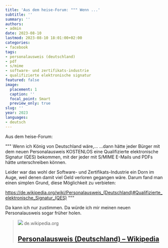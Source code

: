 ```yaml
---
title: 'Aus dem heise-Forum: """ Wenn ...'
subtitle: ''
summary: ''
authors:
- admin
date: 2023-08-10
lastmod: 2023-08-10 18:01:00+02:00
categories:
- facebook
tags:
- personalausweis (deutschland)
- pdf
- s/mime
- software- und zertifikats-industrie
- qualifizierte elektronische signatur
featured: false
image:
  placement: 1
  caption: ''
  focal_point: Smart
  preview_only: true
slug: ''
year: 2023
languages:
- deutsch
---
```


Aus dem heise-Forum:

"""
Wenn ich König von Deutschland wäre,...
...dann hätte jeder Bürger mit dem neuen Personalausweis KOSTENLOS eine Qualifizierte elektronische Signatur (QES) bekommen, mit der jeder mit S/MIME E-Mails und PDFs hätte unterschreiben können.

Leider war das wohl der Software- und Zertifikats-Industrie ein Dorn im Auge, weil denen damit viel Geld verloren gegangen wäre. Darum fand man einen simplen Grund, diese Möglichkeit zu verbieten:

https://de.wikipedia.org/wiki/Personalausweis_(Deutschland)#Qualifizierte_elektronische_Signatur_(QES)
"""

Da kann ich nur zustimmen. Da würde ich mir meinen neuen Personalausweis sogar früher holen.
> [![](https://upload.wikimedia.org/wikipedia/commons/f/f4/Personalausweis_%282021%29.png)](https://de.wikipedia.org/wiki/Personalausweis_(Deutschland)#Qualifizierte_elektronische_Signatur_(QES))
> de.wikipedia.org
> ## [Personalausweis (Deutschland) – Wikipedia](https://de.wikipedia.org/wiki/Personalausweis_(Deutschland)#Qualifizierte_elektronische_Signatur_(QES))
>
